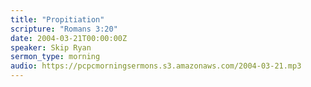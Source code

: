 ```yaml
---
title: "Propitiation"
scripture: "Romans 3:20"
date: 2004-03-21T00:00:00Z
speaker: Skip Ryan
sermon_type: morning
audio: https://pcpcmorningsermons.s3.amazonaws.com/2004-03-21.mp3 
---
```



